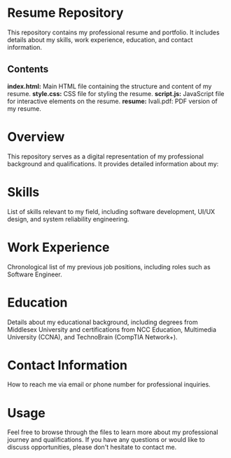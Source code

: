 # Resume Repository
This repository contains my professional resume and portfolio. It includes details about my skills, work experience, education, and contact information.

## Contents
**index.html:** Main HTML file containing the structure and content of my resume.
**style.css:** CSS file for styling the resume.
**script.js:** JavaScript file for interactive elements on the resume.
**resume:** Ivali.pdf: PDF version of my resume.
# Overview
This repository serves as a digital representation of my professional background and qualifications. It provides detailed information about my:

# Skills 
List of skills relevant to my field, including software development, UI/UX design, and system reliability engineering.

# Work Experience 
Chronological list of my previous job positions, including roles such as Software Engineer.

# Education
Details about my educational background, including degrees from Middlesex University and certifications from NCC Education, Multimedia University (CCNA), and TechnoBrain (CompTIA Network+).

# Contact Information
How to reach me via email or phone number for professional inquiries.

# Usage
Feel free to browse through the files to learn more about my professional journey and qualifications. If you have any questions or would like to discuss opportunities, please don't hesitate to contact me.



